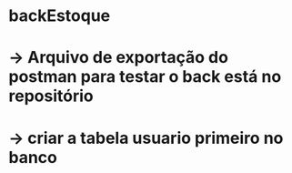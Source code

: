 # backEstoque
# -> Arquivo de exportação do postman para testar o back está no repositório
# -> criar a tabela usuario primeiro no banco
